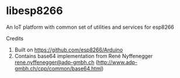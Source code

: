 # libesp8266</br>
An IoT platform with common set of utilities and services for esp8266</br>

Credits</br>
1. Built on https://github.com/esp8266/Arduino</br>
2. Contains base64 implementation from René Nyffenegger rene.nyffenegger@adp-gmbh.ch (http://www.adp-gmbh.ch/cpp/common/base64.html)

